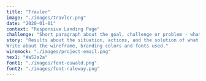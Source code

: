 ```yaml
---
title: "Travler"
image: "./images/travler.png"
date: "2020-01-01"
context: "Responsive Landing Page"
challenge: "Short paragraph about the goal, challenge or problem - what technologies I used."
story: "Results about the situation, actions, and the solution of what I did
Write about the wireframe, branding colors and fonts used."
wiremock: "./images/project-email.png"
hex1: "#a52a2a"
font1: "./images/font-oswald.png"
font2: "./images/font-raleway.png"
---
```

